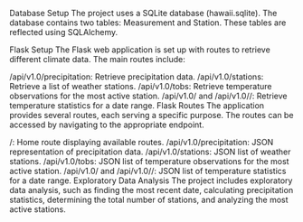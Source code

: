 Database Setup The project uses a SQLite database (hawaii.sqlite). The database contains two tables: Measurement and Station. These tables are reflected using SQLAlchemy.

Flask Setup The Flask web application is set up with routes to retrieve different climate data. The main routes include:

/api/v1.0/precipitation: Retrieve precipitation data. /api/v1.0/stations: Retrieve a list of weather stations. /api/v1.0/tobs: Retrieve temperature observations for the most active station. /api/v1.0/ and /api/v1.0//: Retrieve temperature statistics for a date range. Flask Routes The application provides several routes, each serving a specific purpose. The routes can be accessed by navigating to the appropriate endpoint.

/: Home route displaying available routes. /api/v1.0/precipitation: JSON representation of precipitation data. /api/v1.0/stations: JSON list of weather stations. /api/v1.0/tobs: JSON list of temperature observations for the most active station. /api/v1.0/ and /api/v1.0//: JSON list of temperature statistics for a date range. Exploratory Data Analysis The project includes exploratory data analysis, such as finding the most recent date, calculating precipitation statistics, determining the total number of stations, and analyzing the most active stations.
